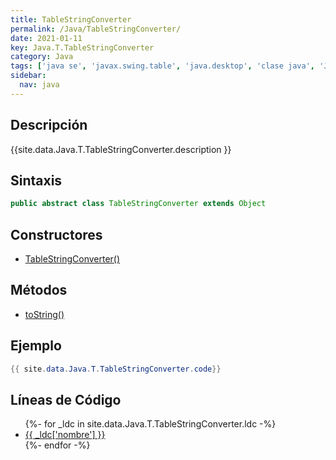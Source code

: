 ```yaml
---
title: TableStringConverter
permalink: /Java/TableStringConverter/
date: 2021-01-11
key: Java.T.TableStringConverter
category: Java
tags: ['java se', 'javax.swing.table', 'java.desktop', 'clase java', 'Java 1.6']
sidebar: 
  nav: java
---
```


## Descripción
{{site.data.Java.T.TableStringConverter.description }}

## Sintaxis
~~~java
public abstract class TableStringConverter extends Object
~~~

## Constructores
* [TableStringConverter()](/Java/TableStringConverter/TableStringConverter/)

## Métodos
* [toString()](/Java/TableStringConverter/toString)

## Ejemplo
~~~java
{{ site.data.Java.T.TableStringConverter.code}}
~~~

## Líneas de Código
<ul>
{%- for _ldc in site.data.Java.T.TableStringConverter.ldc -%}
   <li>
       <a href="{{_ldc['url'] }}">{{ _ldc['nombre'] }}</a>
   </li>
{%- endfor -%}
</ul>
